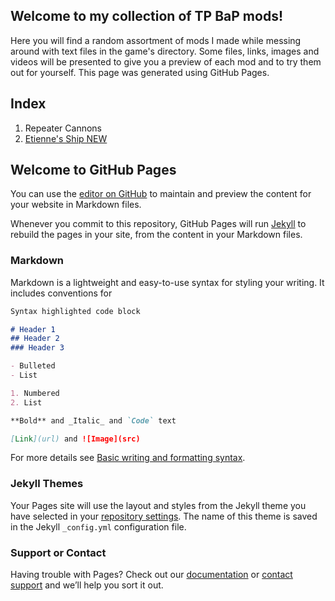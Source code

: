 ## Welcome to my collection of TP BaP mods!

Here you will find a random assortment of mods I made while messing around with text files in the game's directory. Some files, links, images and videos will be presented to give you a preview of each mod and to try them out for yourself. This page was generated using GitHub Pages.

## Index

1. Repeater Cannons
2. [Etienne's Ship NEW](https://karateka95.github.io/etiennes-ship)

## Welcome to GitHub Pages

You can use the [editor on GitHub](https://github.com/Karateka95/Karateka95.github.io/edit/main/README.md) to maintain and preview the content for your website in Markdown files.

Whenever you commit to this repository, GitHub Pages will run [Jekyll](https://jekyllrb.com/) to rebuild the pages in your site, from the content in your Markdown files.

### Markdown

Markdown is a lightweight and easy-to-use syntax for styling your writing. It includes conventions for

```markdown
Syntax highlighted code block

# Header 1
## Header 2
### Header 3

- Bulleted
- List

1. Numbered
2. List

**Bold** and _Italic_ and `Code` text

[Link](url) and ![Image](src)
```

For more details see [Basic writing and formatting syntax](https://docs.github.com/en/github/writing-on-github/getting-started-with-writing-and-formatting-on-github/basic-writing-and-formatting-syntax).

### Jekyll Themes

Your Pages site will use the layout and styles from the Jekyll theme you have selected in your [repository settings](https://github.com/Karateka95/Karateka95.github.io/settings/pages). The name of this theme is saved in the Jekyll `_config.yml` configuration file.

### Support or Contact

Having trouble with Pages? Check out our [documentation](https://docs.github.com/categories/github-pages-basics/) or [contact support](https://support.github.com/contact) and we’ll help you sort it out.
